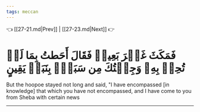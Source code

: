 ```yaml
---
tags: meccan
---
```


👈 [[27-21.md|Prev]] | [[27-23.md|Next]] 👉

# فَمَكَثَ غَيۡرَ بَعِيدٖ فَقَالَ أَحَطتُ بِمَا لَمۡ تُحِطۡ بِهِۦ وَجِئۡتُكَ مِن سَبَإِۭ بِنَبَإٖ يَقِينٍ

But the hoopoe stayed not long and said, "I have encompassed [in knowledge] that which you have not encompassed, and I have come to you from Sheba with certain news

---

